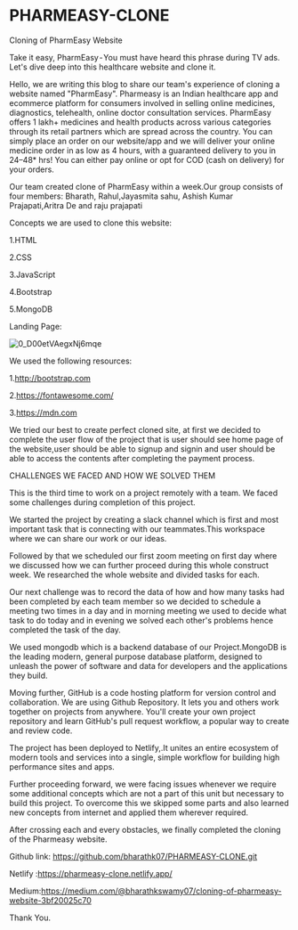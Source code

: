 # PHARMEASY-CLONE
Cloning of PharmEasy Website

Take it easy, PharmEasy - You must have heard this phrase during TV ads. Let's dive deep into this healthcare website and clone it.

Hello, we are writing this blog to share our team's experience of cloning a website named "PharmEasy". Pharmeasy is an Indian healthcare app and ecommerce platform for consumers involved in selling online medicines, diagnostics, telehealth, online doctor consultation services. PharmEasy offers 1 lakh+ medicines and health products across various categories through its retail partners which are spread across the country. You can simply place an order on our website/app and we will deliver your online medicine order in as low as 4 hours, with a guaranteed delivery to you in 24–48* hrs!
You can either pay online or opt for COD (cash on delivery) for your orders.

Our team created clone of PharmEasy within a week.Our group consists of four members: Bharath, Rahul,Jayasmita sahu, Ashish Kumar Prajapati,Aritra De and raju prajapati

Concepts we are used to clone this website:

1.HTML

2.CSS

3.JavaScript

4.Bootstrap

5.MongoDB

Landing Page:

![0_D00etVAegxNj6mqe](https://user-images.githubusercontent.com/97445865/161431981-4b03f1df-26e0-4ddb-aa63-b306061619e9.jpeg)

We used the following resources:

1.http://bootstrap.com

2.https://fontawesome.com/

3.https://mdn.com

We tried our best to create perfect cloned site, at first we decided to complete the user flow of the project that is user should see home page of the website,user should be able to signup and signin and user should be able to access the contents after completing the payment process.

CHALLENGES WE FACED AND HOW WE SOLVED THEM

This is the third time to work on a project remotely with a team. We faced some challenges during completion of this project.

We started the project by creating a slack channel which is first and most important task that is connecting with our teammates.This workspace where we can share our work or our ideas.

Followed by that we scheduled our first zoom meeting on first day where we discussed how we can further proceed during this whole construct week. We researched the whole website and divided tasks for each.

Our next challenge was to record the data of how and how many tasks had been completed by each team member so we decided to schedule a meeting two times in a day and in morning meeting we used to decide what task to do today and in evening we solved each other's problems hence completed the task of the day.

We used mongodb which is a backend database of our Project.MongoDB is the leading modern, general purpose database platform, designed to unleash the power of software and data for developers and the applications they build.

Moving further, GitHub is a code hosting platform for version control and collaboration. We are using Github Repository. It lets you and others work together on projects from anywhere. You'll create your own project repository and learn GitHub's pull request workflow, a popular way to create and review code.

The project has been deployed to Netlify,.It unites an entire ecosystem of modern tools and services into a single, simple workflow for building high performance sites and apps.

Further proceeding forward, we were facing issues whenever we require some additional concepts which are not a part of this unit but necessary to build this project. To overcome this we skipped some parts and also learned new concepts from internet and applied them wherever required.

After crossing each and every obstacles, we finally completed the cloning of the Pharmeasy website.

Github link: https://github.com/bharathk07/PHARMEASY-CLONE.git

Netlify :https://pharmeasy-clone.netlify.app/

Medium:https://medium.com/@bharathkswamy07/cloning-of-pharmeasy-website-3bf20025c70

Thank You.
